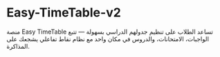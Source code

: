 # Easy-TimeTable-v2
منصة Easy TimeTable تساعد الطلاب على تنظيم جدولهم الدراسي بسهولة — تتبع الواجبات، الامتحانات، والدروس في مكان واحد مع نظام نقاط تفاعلي يشجعك على المذاكرة.
